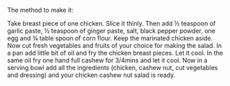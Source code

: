 The method to make it:

Take breast piece of one chicken. Slice it thinly. Then add ½ teaspoon of garlic paste, ½ teaspoon of ginger paste, salt, black pepper powder, one egg and ¾ table spoon of corn flour. Keep the marinated chicken aside. Now cut fresh vegetables and fruits of your choice for making the salad.
In a pan add little bit of oil and fry the chicken breast pieces. Let it cool. In the same oil fry one hand full cashew for 3/4mins and let it cool.
Now in a serving bowl add all the ingredients (chicken, cashew nut, cut vegetables and dressing) and your chicken cashew nut salad is ready.
